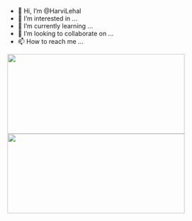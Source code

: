 - 👋 Hi, I’m @HarviLehal
- 👀 I’m interested in ...
- 🌱 I’m currently learning ...
- 💞️ I’m looking to collaborate on ...
- 📫 How to reach me ...

<!---
HarviLehal/HarviLehal is a ✨ special ✨ repository because its `README.md` (this file) appears on your GitHub profile.
You can click the Preview link to take a look at your changes.
--->


<div>
<img height="180em" width="400em" src="https://github-readme-stats.vercel.app/api/top-langs/?username=HarviLehal&show_icons=true&hide_border=false&theme=react&layout=compact&langs_count=4" />
<img height="180em" width="400em" src="https://github-readme-stats.vercel.app/api?username=HarviLehal&show_icons=true&hide_border=false&theme=react" />
</div>
